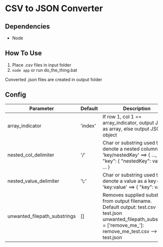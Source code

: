 # CSV to JSON Converter

## Dependencies
- Node

## How To Use

1) Place .csv files in input folder
2) `node app`
or run do_the_thing.bat

Converted .json files are created in output folder

## Config
| Parameter | Default | Description |
| --- | --- | --- |
| array_indicator| 'index' | If row 1, col 1 == array_indicator, output JSON as array, else output JSON as object |
| nested_col_delimiter | '/' | Char or substring used to denote a nested column.<br>'key/nestedKey' ==> { ..., "key": { "nestedKey": value }, ... } |
| nested_value_delimiter | '\\:' | Char or substring used to denote a value as a key-pair<br>'key:value' ==> { "key": value } |
| unwanted_filepath_substrings | [] | Removes supplied substrings from output filename.<br>Default output:                                     test.csv --> test.json<br>unwanted_filepath_substrings = ['remove_me_']:      remove_me_test.csv --> test.json  |
